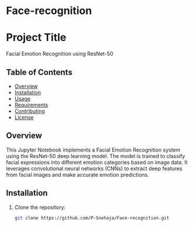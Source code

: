 # Face-recognition
# Project Title

Facial Emotion Recognition using ResNet-50

## Table of Contents
- [Overview](#overview)
- [Installation](#installation)
- [Usage](#usage)
- [Requirements](#requirements)
- [Contributing](#contributing)
- [License](#license)

## Overview
This Jupyter Notebook implements a Facial Emotion Recognition system using the ResNet-50 deep learning model. The model is trained to classify facial expressions into different emotion categories based on image data. It leverages convolutional neural networks (CNNs) to extract deep features from facial images and make accurate emotion predictions.

## Installation
1. Clone the repository:
   ```sh
   git clone https://github.com/P-Snehaja/Face-recognition.git

